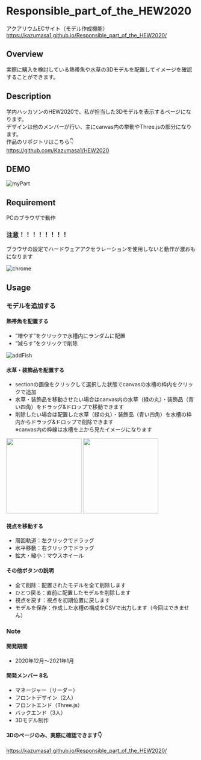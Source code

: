 # Responsible_part_of_the_HEW2020
アクアリウムECサイト（モデル作成機能）<br>
https://kazumasa1.github.io/Responsible_part_of_the_HEW2020/
## Overview
実際に購入を検討している熱帯魚や水草の3Dモデルを配置してイメージを確認することができます。

## Description
学内ハッカソンのHEW2020で、私が担当した3Dモデルを表示するページになります。<br>
デザインは他のメンバーが行い、主にcanvas内の挙動やThree.jsの部分になります。<br>
作品のリポジトリはこちら👇<br>
https://github.com/Kazumasa1/HEW2020

## DEMO

![myPart](https://user-images.githubusercontent.com/70145199/153984630-de5490ce-0009-4645-a72f-05bc8426c4e6.png)

## Requirement
PCのブラウザで動作
### 注意！！！！！！！！
ブラウザの設定でハードウェアアクセラレーションを使用しないと動作が激おもになります

![chrome](https://user-images.githubusercontent.com/70145199/153993731-57b2993e-f880-44b4-8911-ddac413b2df6.png)
## Usage
### モデルを追加する
#### 熱帯魚を配置する
- ”増やす”をクリックで水槽内にランダムに配置<br>
- ”減らす”をクリックで削除<br>

![addFish](https://user-images.githubusercontent.com/70145199/153986117-ac8bc7f6-e31c-4f28-baec-1937e2e6907c.png)
#### 水草・装飾品を配置する
- sectionの画像をクリックして選択した状態でcanvasの水槽の枠内をクリックで追加<br>
- 水草・装飾品を移動させたい場合はcanvas内の水草（緑の丸）・装飾品（青い四角）をドラッグ&ドロップで移動できます<br>
- 削除したい場合は配置した水草（緑の丸）・装飾品（青い四角）を水槽の枠内からドラッグ&ドロップで削除できます<br>
※canvas内の枠線は水槽を上から見たイメージになります<br>

<img src="https://user-images.githubusercontent.com/70145199/153986985-1c1dd64e-c844-484a-8e99-ba3fba51cd7d.png" height="200rem"> <img src="https://user-images.githubusercontent.com/70145199/153989012-f1a74746-c2a4-43cc-b8a0-298f7c2b385f.png" height="200rem">
#### 視点を移動する
- 周回軌道：左クリックでドラッグ<br>
- 水平移動：右クリックでドラッグ<br>
- 拡大・縮小：マウスホイール<br>
#### その他ボタンの説明
- 全て削除：配置されたモデルを全て削除します<br>
- ひとつ戻る：直前に配置したモデルを削除します<br>
- 視点を戻す：視点を初期位置に戻します<br>
- モデルを保存：作成した水槽の構成をCSVで出力します（今回はできません）


### Note
#### 開発期間
- 2020年12月〜2021年1月
#### 開発メンバー 8名
- マネージャー（リーダー）
- フロントデザイン（2人）
- フロントエンド（Three.js）
- バックエンド（3人）
- 3Dモデル制作

#### 3Dのページのみ、実際に確認できます👇
https://kazumasa1.github.io/Responsible_part_of_the_HEW2020/
